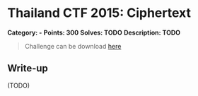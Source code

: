 # Thailand CTF 2015: Ciphertext

**Category: -**
**Points: 300**
**Solves: TODO**
**Description: TODO**

> Challenge can be download [here](https://drive.google.com/open?id=0B7IUFMzhGLwSUlYyU0paZzRaUk0)

## Write-up

(TODO)